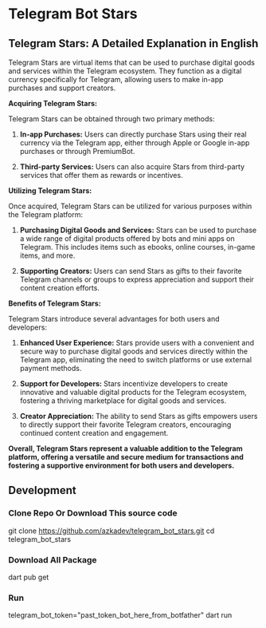 # Telegram Bot Stars


## Telegram Stars: A Detailed Explanation in English

Telegram Stars are virtual items that can be used to purchase digital goods and services within the Telegram ecosystem. They function as a digital currency specifically for Telegram, allowing users to make in-app purchases and support creators.

**Acquiring Telegram Stars:**

Telegram Stars can be obtained through two primary methods:

1. **In-app Purchases:** Users can directly purchase Stars using their real currency via the Telegram app, either through Apple or Google in-app purchases or through PremiumBot.

2. **Third-party Services:** Users can also acquire Stars from third-party services that offer them as rewards or incentives.

**Utilizing Telegram Stars:**

Once acquired, Telegram Stars can be utilized for various purposes within the Telegram platform:

1. **Purchasing Digital Goods and Services:** Stars can be used to purchase a wide range of digital products offered by bots and mini apps on Telegram. This includes items such as ebooks, online courses, in-game items, and more.

2. **Supporting Creators:** Users can send Stars as gifts to their favorite Telegram channels or groups to express appreciation and support their content creation efforts.

**Benefits of Telegram Stars:**

Telegram Stars introduce several advantages for both users and developers:

1. **Enhanced User Experience:** Stars provide users with a convenient and secure way to purchase digital goods and services directly within the Telegram app, eliminating the need to switch platforms or use external payment methods.

2. **Support for Developers:** Stars incentivize developers to create innovative and valuable digital products for the Telegram ecosystem, fostering a thriving marketplace for digital goods and services.

3. **Creator Appreciation:** The ability to send Stars as gifts empowers users to directly support their favorite Telegram creators, encouraging continued content creation and engagement.

**Overall, Telegram Stars represent a valuable addition to the Telegram platform, offering a versatile and secure medium for transactions and fostering a supportive environment for both users and developers.**


## Development

### Clone Repo Or Download This source code


git clone https://github.com/azkadev/telegram_bot_stars.git
cd telegram_bot_stars


### Download All Package

dart pub get


### Run

telegram_bot_token="past_token_bot_here_from_botfather" dart run
